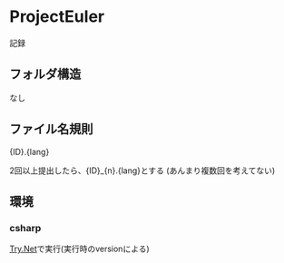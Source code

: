 # ProjectEuler

記録

## フォルダ構造

なし

## ファイル名規則

{ID}.{lang}

2回以上提出したら、{ID}_{n}.{lang}とする
(あんまり複数回を考えてない)

## 環境

### csharp

[Try.Net](https://try.dot.net/)で実行(実行時のversionによる)

